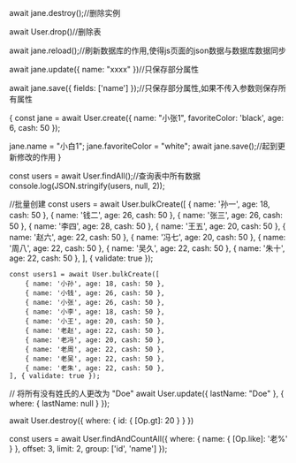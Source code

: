 await jane.destroy();//删除实例

  await User.drop()//删除表

await jane.reload();//刷新数据库的作用,使得js页面的json数据与数据库数据同步

await jane.update({ name: "xxxx" })//只保存部分属性

await jane.save({ fields: ['name'] });//只保存部分属性,如果不传入参数则保存所有属性

{
const jane = await User.create({ name: "小张1", favoriteColor: 'black', age: 6, cash: 50 });

jane.name = "小白1";
jane.favoriteColor = "white";
await jane.save();//起到更新修改的作用
}


const users = await User.findAll();//查询表中所有数据
console.log(JSON.stringify(users, null, 2));

//批量创建
   const users = await User.bulkCreate([
        { name: '孙一', age: 18, cash: 50 },
        { name: '钱二', age: 26, cash: 50 },
        { name: '张三', age: 26, cash: 50 },
        { name: '李四', age: 28, cash: 50 },
        { name: '王五', age: 20, cash: 50 },
        { name: '赵六', age: 22, cash: 50 },
        { name: '冯七', age: 20, cash: 50 },
        { name: '周八', age: 22, cash: 50 },
        { name: '吴久', age: 22, cash: 50 },
        { name: '朱十', age: 22, cash: 50 },
    ], { validate: true });


    const users1 = await User.bulkCreate([
        { name: '小孙', age: 18, cash: 50 },
        { name: '小钱', age: 26, cash: 50 },
        { name: '小张', age: 26, cash: 50 },
        { name: '小李', age: 18, cash: 50 },
        { name: '小王', age: 20, cash: 50 },
        { name: '老赵', age: 22, cash: 50 },
        { name: '老冯', age: 20, cash: 50 },
        { name: '老周', age: 22, cash: 50 },
        { name: '老吴', age: 22, cash: 50 },
        { name: '老朱', age: 22, cash: 50 },
    ], { validate: true });



 // 将所有没有姓氏的人更改为 "Doe"
await User.update({ lastName: "Doe" }, {
  where: {
    lastName: null
  }
});


  await User.destroy({
        where: {
            id: {
                [Op.gt]: 20
            }
        }
    })

  const users = await User.findAndCountAll({
      where: {
          name: {
              [Op.like]: '老%'
          }
      },
      offset: 3,
      limit: 2,
      group: ['id', 'name']
  });